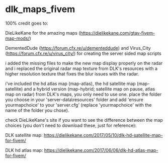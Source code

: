 # dlk_maps_fivem

100% credit goes to:

  DieLikeKane for the amazing maps (https://dielikekane.com/gtav-fivem-map-mods/)
  
  DementedDude (https://forum.cfx.re/u/dementeddude) and Virus_City (https://forum.cfx.re/u/virus_city/) for creating the server sided map scripts

i added the missing files to make the new map display properly on the radar and i replaced the original radar map texture from DLK's resources with a higher resolution texture that fixes the blur issues with the radar.

i've included the hd atlas map (map-atlas), the hd satellite map (map-satellite) and a hybrid version (map-hybrid; satellite map on pause, atlas map on radar) from DLK's maps, you only need to use one. place the folder you choose in your 'server-data\resources' folder and add 'ensure yourmapchoice' to your 'server.cfg' (replace 'yourmapchoice' with the name of the folder you chose).

check DieLikeKane's site if you want to see the difference between the map choices (you don't need to download these, just for reference):

DLK satellite map: https://dielikekane.com/2017/05/10/dlk-hd-satellite-map-for-fivem/

DLK hd atlas map: https://dielikekane.com/2017/06/06/dlk-hd-atlas-map-for-fivem/
